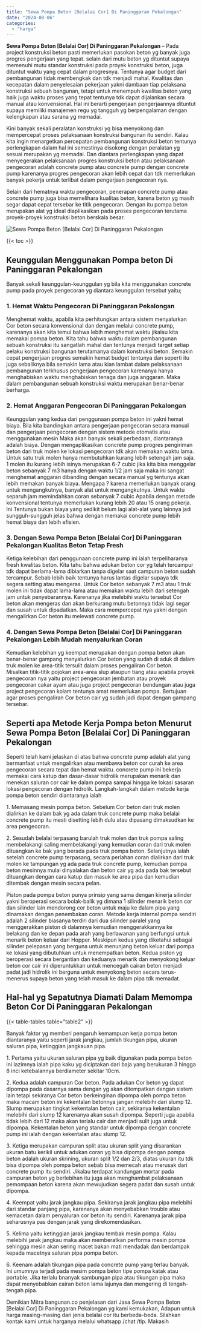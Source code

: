 ```yaml
---
title: "Sewa Pompa Beton [Belalai Cor] Di Paninggaran Pekalongan"
date: "2024-08-06"
categories: 
  - "harga"
---
```


**Sewa Pompa Beton \[Belalai Cor\] Di Paninggaran Pekalongan** – Pada project konstruksi beton pasti memerlukan pasokan beton yg banyak juga progres pengerjaan yang tepat. selain dari mutu beton yg dituntut supaya memenuhi mutu standar konstruksi pada proyek konstruksi beton, juga dituntut waktu yang cepat dalam progresnya. Tentunya agar budget dari pembangunan tidak membengkak dan tdk menjadi mahal. Kwalitas dan kecepatan dalam penyelesaian pekerjaan yakni dambaan tiap pelaksana konstruksi sebuah bangunan, tetapi untuk menempuh kwalitas beton yang baik juga waktu proses yang tepat tentunya tdk dapat dijalankan secara manual atau konvensional. Hal ini berarti pengerjaan pengerjaannya dituntut supaya memiliki manajemen regu yg tangguh yg berpengalaman dengan kelengkapan atau sarana yg memadai.

Kini banyak sekali peralatan konstruksi yg bisa menyokong dan mempercepat proses pelaksanaan konstruksi bangunan itu sendiri. Kalau kita ingin menargetkan percepatan pembangunan konstruksi beton tentunya perlengkapan dalam hal ini semestinya disokong dengan peralatan yg sesuai merupakan yg memadai. Dan diantara perlengkapan yang dapat menyegerakan pelaksanaan progres konstruksi beton atau pelaksanaan pengecoran adalah concrete pump atau concrete pump dengan concrete pump karenanya progres pengecoran akan lebih cepat dan tdk memerlukan banyak pekerja untuk terlibat dalam pengerjaan pengecoran nya.

Selain dari hematnya waktu pengecoran, penerapan concrete pump atau concrete pump juga bisa memelihara kualitas beton, karena beton yg masih segar dapat cepat tersebar ke titik pengecoran. Dengan itu pompa beton merupakan alat yg ideal diaplikasikan pada proses pengecoran terutama proyek-proyek konstruksi beton berskala besar.

![Sewa Pompa Beton [Belalai Cor] Di Paninggaran Pekalongan](/images/sewa-concrete-pump-17.png)

{{< toc >}}

## Keunggulan Menggunakan Pompa beton Di Paninggaran Pekalongan

Banyak sekali keunggulan-keunggulan yg bila kita menggunakan concrete pump pada proyek pengecoran yg diantara keunggulan tersebut yaitu;

### 1\. Hemat Waktu Pengecoran Di Paninggaran Pekalongan

Menghemat waktu, apabila kita perhitungkan antara sistem menyalurkan Cor beton secara konvensional dan dengan melalui concrete pump, karenanya akan kita temui bahwa lebih menghemat waktu jikalau kita memakai pompa beton. Kita tahu bahwa waktu dalam pembangunan sebuah konstruksi itu sangatlah mahal dan tentunya menjadi target setiap pelaku konstruksi bangunan terutamanya dalam konstruksi beton. Semakin cepat pengerjaan progres semakin hemat budget tentunya dan seperti itu juga sebaliknya bila semakin lama atau kian lambat dalam pelaksanaan pembangunan terkhusus pengerjaan pengecoran karenanya hanya menghabiskan waktu menghabiskan tenaga dan juga anggaran. Maka dalam pembangunan sebuah konstruksi waktu merupakan benar-benar berharga.

### 2\. Hemat Anggaran Pengecoran Di Paninggaran Pekalongan

Keunggulan yang kedua dari penggunaan pompa beton ini yakni hemat biaya. Bila kita bandingkan antara pengerjaan pengecoran secara manual dan pengerjaan pengecoran dengan sistem metode otomatis atau menggunakan mesin Maka akan banyak sekali perbedaan, diantaranya adalah biaya. Dengan mengaplikasikan concrete pump progres pengiriman beton dari truk molen ke lokasi pengecoran tdk akan memakan waktu lama. Untuk satu truk molen hanya membutuhkan kurang lebih setengah jam saja. 1 molen itu kurang lebih isinya merupakan 6-7 cubic jika kita bisa menggelar beton sebanyak 7 m3 hanya dengan waktu 1/2 jam saja maka ini sangat menghemat anggaran dibanding dengan secara manual yg tentunya akan lebih memakan banyak biaya. Mengapa ? karena memerlukan banyak orang untuk mengangkutnya, banyak alat untuk mengangkutnya. Untuk waktu separuh jam memindahkan coran sebanyak 7 cubic Apabila dengan metode konvensional tentunya memerlukan kurang lebih 20 atau 15 orang pekerja. Ini Tentunya bukan biaya yang sedikit belum lagi alat-alat yang lainnya jadi sungguh-sungguh jelas bahwa dengan memakai concrete pump lebih hemat biaya dan lebih efisien.

### 3\. Dengan Sewa Pompa Beton \[Belalai Cor\] Di Paninggaran Pekalongan Kualitas Beton Tetap Fresh

Ketiga kelebihan dari penggunaan concrete pump ini ialah terpeliharanya fresh kwalitas beton. Kita tahu bahwa adukan beton cor yg telah tercampur tdk dapat berlama-lama dibiarkan tanpa digelar saat campuran beton sudah tercampur. Sebab lebih baik tentunya harus lantas digelar supaya tdk segera setting atau mengeras. Untuk Cor beton sebanyak 7 m3 atau 1 truk molen ini tidak dapat lama-lama atau memakan waktu lebih dari setengah jam untuk penyebarannya. Karenanya jika melebihi waktu tersebut Cor beton akan mengeras dan akan berkurang mutu betonnya tidak lagi segar dan susah untuk dipadatkan. Maka cara mempercepat nya yakni dengan mengalirkan Cor beton itu melewati concrete pump.

### 4\. Dengan Sewa Pompa Beton \[Belalai Cor\] Di Paninggaran Pekalongan Lebih Mudah menyalurkan Coran

Kemudian kelebihan yg keempat merupakan dengan pompa beton akan benar-benar gampang menyalurkan Cor beton yang sudah di aduk di dalam truk molen ke area-titik tersulit dalam proses pengaliran Cor beton. Misalkan titik-titik pojokan area-area slup ataupun tiang atau apabila proyek pengecoran nya yaitu project pengecoran jembatan atau proyek pengecoran cakar ayam atau juga project pengecoran bendungan atau juga project pengecoran kolam tentunya amat memerlukan pompa. Bertujuan agar proses pengaliran Cor beton cair yg sudah jadi dapat dengan gampang tersebar.

## Seperti apa Metode Kerja Pompa beton Menurut Sewa Pompa Beton \[Belalai Cor\] Di Paninggaran Pekalongan

Seperti telah kami jelaskan di atas bahwa concrete pump adalah alat yang bermanfaat untuk mengalirkan atau membawa beton cor curah ke area pengecoran secara tepat dan hemat waktu. concrete pump ini bekerja memakai cara katup dan dasar-dasar hidrolik merupakan menarik dan menekan saluran cor cair ke dalam pompa sampai hingga ke lokasi sasaran lokasi pengecoran dengan hidrolik. Langkah-langkah dalam metode kerja pompa beton sendiri diantaranya ialah

1\. Memasang mesin pompa beton. Sebelum Cor beton dari truk molen dialirkan ke dalam bak yg ada dalam truk concrete pump maka belalai concrete pump itu mesti disetting lebih dulu atau dipasang dimaksudkan ke area pengecoran.

2\. Sesudah belalai terpasang barulah truk molen dan truk pompa saling membelakangi saling membelakangi yang kemudian coran dari truk molen dituangkan ke bak yang berada pada truk pompa beton. Selanjutnya ialah setelah concrete pump terpasang, secara perlahan coran dialirkan dari truk molen ke tampungan yg ada pada truk concrete pump, kemudian pompa beton mesinnya mulai dinyalakan dan beton cair yg ada pada bak tersebut dituangkan dengan cara katup dan masuk ke area pipa dan kemudian ditembak dengan mesin secara pelan.

Piston pada pompa beton punya prinsip yang sama dengan kinerja silinder yakni beroperasi secara bolak-balik yg dimana 1 silinder menarik beton cor dan silinder lain mendorong cor beton untuk maju ke dalam pipa yang dinamakan dengan penembakan coran. Metode kerja internal pompa sendiri adalah 2 silinder biasanya terdiri dari dua silinder paralel yang menggerakkan piston di dalamnya kemudian menggerakkannya ke belakang dan ke depan pada arah yang berlawanan yang berfungsi untuk menarik beton keluar dari Hopper. Meskipun kedua yang diketahui sebagai silinder pelepasan yang berguna untuk menunjang beton keluar dari pompa ke lokasi yang dibutuhkan untuk menempatkan beton. Kedua piston yg beroperasi secara bergantian dan keduanya menarik dan menyokong keluar beton cor cair ini diperuntukkan untuk mencegah cairan beton menjadi padat jadi hidrolik ini berguna untuk menyokong beton secara terus-menerus supaya beton yang telah masuk ke dalam pipa tdk memadat.

## Hal-hal yg Sepatutnya Diamati Dalam Memompa Beton Cor Di Paninggaran Pekalongan

{{< table-tables table="table2" >}}

Banyak faktor yg memberi pengaruh kemampuan kerja pompa beton diantaranya yaitu seperti jarak jangkau, jumlah tikungan pipa, ukuran saluran pipa, ketinggian jangkauan pipa.

1\. Pertama yaitu ukuran saluran pipa yg baik digunakan pada pompa beton ini lazimnya ialah pipa kaku yg diciptakan dari baja yang berukuran 3 hingga 8 inci ketebalannya berdiameter sekitar 10cm.

2\. Kedua adalah campuran Cor beton. Pada adukan Cor beton yg dapat dipompa pada dasarnya sama dengan yg akan ditempatkan dengan sistem lain tetapi sekiranya Cor beton berkeinginan dipompa oleh pompa beton maka macam beton ini kekentalan betonnya jangan melebihi dari slump 12. Slump merupakan tingkat kekentalan beton cair, sekiranya kekentalan melebihi dari slump 12 karenanya akan susah dipompa. Seperti juga apabila tidak lebih dari 12 maka akan terlalu cair dan menjadi sulit juga untuk dipompa. Kekentalan beton yang standar untuk dipompa dengan concrete pump ini ialah dengan kekentalan atau slump 12.

3\. Ketiga merupakan campuran split atau ukuran split yang disarankan ukuran batu kerikil untuk adukan coran yg bisa dipompa dengan pompa beton adalah ukuran skrining, ukuran split 1/2 dan 2/3, diatas ukuran itu tdk bisa dipompa oleh pompa beton sebab bisa memecah atau merusak dari concrete pump itu sendiri. Jikalau terdapat kandungan mortar pada campuran beton yg berlebihan itu juga akan menghambat pelaksanaan pemompaan beton karena akan mewujudkan segera padat dan susah untuk dipompa.

4\. Keempat yaitu jarak jangkau pipa. Sekiranya jarak jangkau pipa melebihi dari standar panjang pipa, karenanya akan menyebabkan trouble atau kemacetan dalam penyaluran cor beton itu sendiri. Karenanya jarak pipa seharusnya pas dengan jarak yang direkomendasikan.

5\. Kelima yaitu ketinggian jarak jangkau tembak mesin pompa. Kalau melebihi jarak jangkau maka akan memberatkan performa mesin pompa sehingga mesin akan sering macet bakan mati mendadak dan berdampak kepada macetnya saluran pipa pompa beton.

6\. Keenam adalah tikungan pipa pada concrete pump yang terlau banyak. Ini umumnya terjadi pada mesim pompa beton tipe pompa katak atau portable. Jika terlalu bnanyak sambungan pipa atau tikungan pipa maka dapat menyebabkan cairan beton lama lajunya dan mengering di tengah-tengah pipa.

Demikian Mitra bangunan.co penjelasan dari Jasa Sewa Pompa Beton \[Belalai Cor\] Di Paninggaran Pekalongan yg kami kemukakan, Adapun untuk harga masing-masing dari jenis belalai cor itu berbeda-beda. Silahkan kontak kami untuk harganya melalui whatsapp /chat /tlp. Makasih
